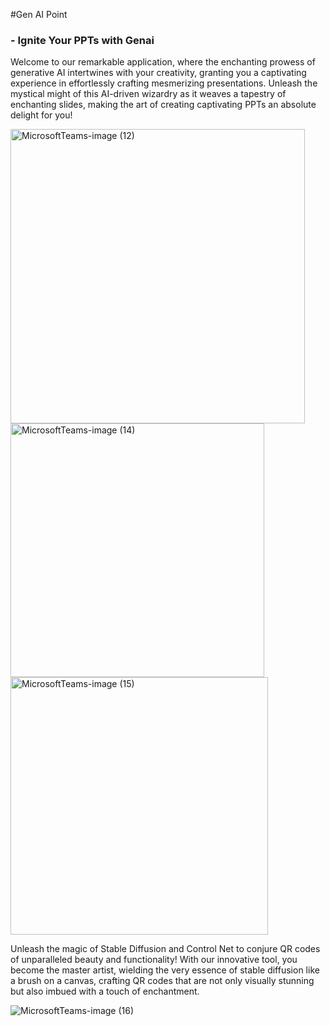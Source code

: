 #Gen AI Point
### - Ignite Your PPTs with Genai

Welcome to our remarkable application, where the enchanting prowess of generative AI intertwines with your creativity, granting you a captivating experience in effortlessly crafting mesmerizing presentations. Unleash the mystical might of this AI-driven wizardry as it weaves a tapestry of enchanting slides, making the art of creating captivating PPTs an absolute delight for you!

<img width="471" alt="MicrosoftTeams-image (12)" src="https://github.com/enigmatic-shadow/GenAI_Point/assets/127108567/90e93024-7fae-4d15-bdda-3ba13fc966a5">

<img width="406" alt="MicrosoftTeams-image (14)" src="https://github.com/enigmatic-shadow/GenAI_Point/assets/127108567/61b954a3-f4b9-4643-ae97-f66b31cbf7c4">

<img width="412" alt="MicrosoftTeams-image (15)" src="https://github.com/enigmatic-shadow/GenAI_Point/assets/127108567/16155e0b-ba21-4edd-bbdf-81d7d6861527">

Unleash the magic of Stable Diffusion and Control Net to conjure QR codes of unparalleled beauty and functionality! With our innovative tool, you become the master artist, wielding the very essence of stable diffusion like a brush on a canvas, crafting QR codes that are not only visually stunning but also imbued with a touch of enchantment.

![MicrosoftTeams-image (16)](https://github.com/enigmatic-shadow/GenAI_Point/assets/127108567/95449dc0-0a4e-4dd4-ae15-65fe21b865e6)
